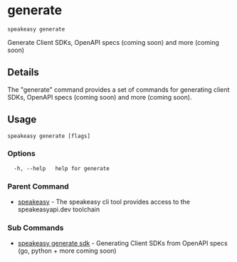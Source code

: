 # generate  
`speakeasy generate`  


Generate Client SDKs, OpenAPI specs (coming soon) and more (coming soon)  

## Details

The "generate" command provides a set of commands for generating client SDKs, OpenAPI specs (coming soon) and more (coming soon).

## Usage

```
speakeasy generate [flags]
```

### Options

```
  -h, --help   help for generate
```

### Parent Command

* [speakeasy](../README.md)	 - The speakeasy cli tool provides access to the speakeasyapi.dev toolchain
### Sub Commands

* [speakeasy generate sdk](sdk.md)	 - Generating Client SDKs from OpenAPI specs (go, python + more coming soon)
